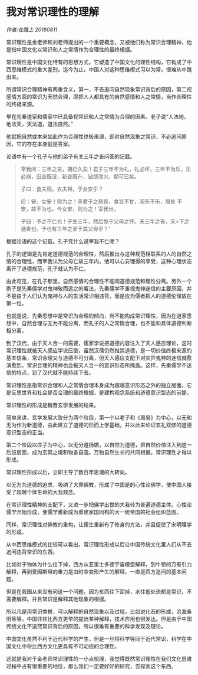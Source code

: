 # 我对常识理性的理解

*作者:在路上 20180811*

常识理性是金老师和刘老师提出的一个重要概念，又被他们称为常识合理精神，他是指中国文化以常识和人之常情作为合理性的最终根据。

常识理性是中国文化特有的思想方式，它塑造了中国文化的理性结构，它构成了中西思维模式的重大差别，迄今为止，中国人对这种思维模式习以为常，很难从中跳出来。

所谓常识合理精神有两重含义，第一，不去追问自然现象常识背后的原因，第二视感情方面的常识为天然合理，即把人人都具有的自然感情和人之常情，当作合理性的终极来源。


早在先秦道家和儒家中已具备视常识和人之常情为合理的因素。老子说“人法地，地法天，天法道，道法自然。”

他就把自然或本来如此作为合理性终极来源，即对自然现象之常识，不必追问原因，它的存在本身就是答案。

论语中有一个孔子与他的弟子有关三年之丧问答的记载。

>宰我问：三年之丧，期已久矣！君子三年不为礼，礼必坏，三年不为乐，乐必崩，旧谷既没，新谷既升，钻燧改火，期可已矣。
>
>子曰：食夫稻，衣夫锦，于女安乎？
>
>曰：安。女安！则为之！夫君子之居丧，食旨不甘，闻乐不乐，居处
>不安，故不为也。今女安，则为之！宰我出。
>
>子曰：予之不仁也！子生三年，然后免于父母之怀。夫三年之丧，天>下之通丧也。予也有三年之爱于其父母乎？’

根据论语的这个记载。孔子凭什么说宰我不仁呢？

孔子的逻辑是先肯定道德规范的合理性，然后推出与这种规范相联系的人的自然之情的合理性，而宰我认为父母亡故三年内，他可以心安理得的享受，这种心理状态离开了道德规范，孔子就认为不仁。

由此可见，在孔子那里，自然感情的合理性不能同道德规范和理性分离。另外一个例子是先秦儒学对鬼神敬而远之的看法，先秦儒学不重视鬼神迷信的主要原因，并不是由于人们认为鬼神与人的生活常识相违背，而是应为儒者把人的道德伦理放在第一位。

也就是说，先秦思想中是常识为合理的倾向，尚不能构成常识理性，因为在道家思想中，自然合理与无为不能分离，而孔子的人之常情合理，也不能和具体道德判断相分离。

到了汉代，由于天人合一的需要，儒家学说把道德内容注入了天人感应理论，这时常识理性就被天人感应学说压倒，虽然汉儒仍然推崇道德，是一切价值终极来源的基本信条，常识合理又与道德不可分离，但天人感应支配下对灾异鬼神的迷信就愈演愈烈，常识合理的精神也会被天人合一的意识形态所掩盖。这样，先秦儒学不迷信的特点，到了汉代就不能持续下去。

常识理性是指常识合理和人之常情合理本身成为超越意识形态之外的独立层面。它是反思世界和社会是否合理的最终根据，是建构观念系统和道德意识型态的前提。

常识理性的形成是魏晋玄学发展的结果。

简单来讲，玄学发展大致分为两个阶段，第一个以老子和《周易》为中心，以无和无为作为新道德，由此建立了道德的形而上学基础，并以此来论证玄礼双修的道德意识型态的正当。

第二个阶段以庄子为中心，以无分道扬镳，以自然为道德，把自然价值注入到这一后设层面，成为玄冥之境和物各自造。万物自然生长的共同根据，常识理性才得以形成。

常识理性形成以后，立即主导了数百年思潮的大转向。

以无为为道德的追求，吸纳了大乘佛教，形成了中国是的心性论佛学，使中国人接受了超越个体生命的大我观念。

在常识理性精神的支配下，又进一步把佛学出世的大我转为普遍道德主体。心性论儒学开始形成，使儒学重新成为重建家国同构的大一统帝国的社会组织蓝图。

同样，常识理性对佛教的重构，让儒生重新有了修身的方法，并且促使了宋明理学的形成。

从中西思维模式的比较可以看出，常识理性形成以后让中国传统文化里人们从不去追问违背常识的东西。

比如对于物体为什么往下掉，西方从亚里士多德宇宙模型解释，到牛顿的万有引力解释，再到爱因斯坦的重力是由时空变形产生的解释，一直是西方追问的基本问题。

但是在我国从来没有问这一个问题，因为东西往下面掉，水往低处流都是常识，不需要解释。并且常识是解释其他现象的根据。

所以凡是用常识类推，可以解释的自然现象以及过程。比如说化石的形成，沧海桑田等等。中国往往比西方更早的提出某种解释，技术应用也很发达。但是由于中国传统文化不追究常识背后的原因，所以很难有重要的科学发现及理论。

中国文化虽然不利于近代科学的产生，但是一旦将科学等同于近代常识，科学在中国文化中将比西方文化更具有不可动摇的合理性。

这就是我对于金老师常识理性的一小点梳理，我觉得既然常识理性在我们文化思维过程中占有很重要的地位，那么我们一定要好好的研究，去探索这个东西。
